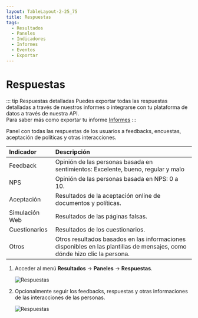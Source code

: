```yaml
---
layout: TableLayout-2-25_75
title: Respuestas
tags:
  - Resultados
  - Paneles
  - Indicadores
  - Informes
  - Eventos
  - Exportar
---
```


# Respuestas

::: tip Respuestas detalladas
Puedes exportar todas las respuestas detalladas a través de nuestros informes o integrarse con tu plataforma de datos a través de nuestra API.<br>
Para saber más como exportar tu informe [Informes](../reports/global)
:::

Panel con todas las respuestas de los usuarios a feedbacks, encuestas, aceptación de políticas y otras interacciones.

| Indicador      | Descripción                                                                                                                 |
| :------------- | :-------------------------------------------------------------------------------------------------------------------------- |
| Feedback       | Opinión de las personas basada en sentimientos: Excelente, bueno, regular y malo                                            |
| NPS            | Opinión de las personas basada en NPS: 0 a 10.                                                                              |
| Aceptación     | Resultados de la aceptación online de documentos y políticas.                                                               |
| Simulación Web | Resultados de las páginas falsas.                                                                                           |
| Cuestionarios  | Resultados de los cuestionarios.                                                                                            |
| Otros          | Otros resultados basados ​​en las informaciones disponibles en las plantillas de mensajes, como dónde hizo clic la persona. |

1. Acceder al menú **Resultados** -> **Paneles** -> **Respuestas**.

   ![Respuestas](https://cdn.phishx.io/phishx-docs/images/phishx_results_dashboards_answers_01.webp)

2. Opcionalmente seguir los feedbacks, respuestas y otras informaciones de las interacciones de las personas.

   ![Respuestas](https://cdn.phishx.io/phishx-docs/images/phishx_results_dashboards_answers_02.webp)
